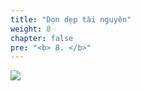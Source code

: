 ```yaml
---
title: "Dọn dẹp tài nguyên"
weight: 8
chapter: false
pre: "<b> 8. </b>"
---
```


![](../../images/1/work.bmp)